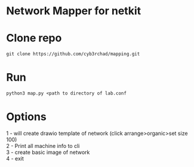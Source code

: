 # Network Mapper for netkit

# Clone repo
```
git clone https://github.com/cyb3rchad/mapping.git
```

# Run
```
python3 map.py <path to directory of lab.conf
```

# Options

1 - will create drawio template of network (click arrange>organic>set size 100)<br>
2 - Print all machine info to cli<br>
3 - create basic image of network<br>
4 - exit
